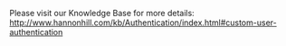 Please visit our Knowledge Base for more details: http://www.hannonhill.com/kb/Authentication/index.html#custom-user-authentication